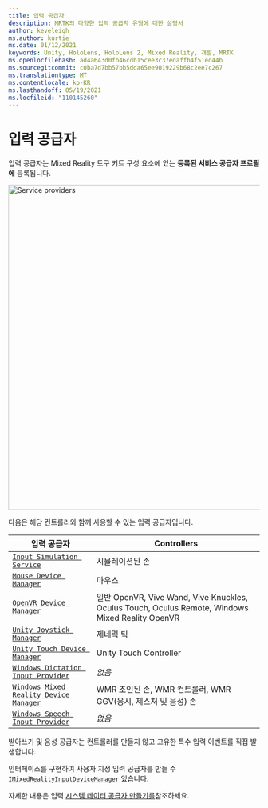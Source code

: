 ```yaml
---
title: 입력 공급자
description: MRTK의 다양한 입력 공급자 유형에 대한 설명서
author: keveleigh
ms.author: kurtie
ms.date: 01/12/2021
keywords: Unity, HoloLens, HoloLens 2, Mixed Reality, 개발, MRTK
ms.openlocfilehash: ad4a643d0fb46cdb15cee3c37edaffb4f51ed44b
ms.sourcegitcommit: c0ba7d7bb57bb5dda65ee9019229b68c2ee7c267
ms.translationtype: MT
ms.contentlocale: ko-KR
ms.lasthandoff: 05/19/2021
ms.locfileid: "110145260"
---
```

# <a name="input-providers"></a>입력 공급자

입력 공급자는 Mixed Reality 도구 키트 구성 요소에 있는 **등록된 서비스 공급자 프로필에** 등록됩니다.

<img src="../images/input/RegisteredServiceProviders.PNG" width="650px" style="display:block;" alt="Service providers">

다음은 해당 컨트롤러와 함께 사용할 수 있는 입력 공급자입니다.

| 입력 공급자 | Controllers |
| --- | --- |
| [`Input Simulation Service`](xref:Microsoft.MixedReality.Toolkit.Input.InputSimulationService) | 시뮬레이션된 손 |
| [`Mouse Device Manager`](xref:Microsoft.MixedReality.Toolkit.Input.UnityInput.MouseDeviceManager) | 마우스  |
| [`OpenVR Device Manager`](xref:Microsoft.MixedReality.Toolkit.OpenVR.Input.OpenVRDeviceManager) | 일반 OpenVR, Vive Wand, Vive Knuckles, Oculus Touch, Oculus Remote, Windows Mixed Reality OpenVR  |
| [`Unity Joystick Manager`](xref:Microsoft.MixedReality.Toolkit.Input.UnityInput.UnityJoystickManager) | 제네릭 틱  |
| [`Unity Touch Device Manager`](xref:Microsoft.MixedReality.Toolkit.Input.UnityInput.UnityTouchDeviceManager) | Unity Touch Controller  |
| [`Windows Dictation Input Provider`](xref:Microsoft.MixedReality.Toolkit.Windows.Input.WindowsDictationInputProvider) | *없음*  |
| [`Windows Mixed Reality Device Manager`](xref:Microsoft.MixedReality.Toolkit.WindowsMixedReality.Input.WindowsMixedRealityDeviceManager) | WMR 조인된 손, WMR 컨트롤러, WMR GGV(응시, 제스처 및 음성) 손 |
| [`Windows Speech Input Provider`](xref:Microsoft.MixedReality.Toolkit.Windows.Input.WindowsSpeechInputProvider) | *없음* |

받아쓰기 및 음성 공급자는 컨트롤러를 만들지 않고 고유한 특수 입력 이벤트를 직접 발생합니다.

인터페이스를 구현하여 사용자 지정 입력 공급자를 만들 수 [`IMixedRealityInputDeviceManager`](xref:Microsoft.MixedReality.Toolkit.Input.IMixedRealityInputDeviceManager) 있습니다.

자세한 내용은 입력 [시스템 데이터 공급자 만들기를](create-data-provider.md)참조하세요.
